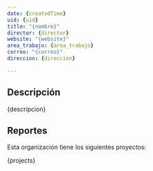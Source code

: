 ```yaml
---
date: {createdTime}
uid: {uid}
title: "{nombre}"
director: {director}
website: "{website}"
area_trabajo: {area_trabajo}
correo: "{correo}"
direccion: {direccion}

---
```


## Descripción

{descripcion}

## Reportes

Esta organización tiene los siguientes proyectos:

{projects}


